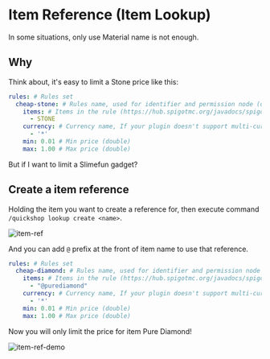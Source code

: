 # Item Reference (Item Lookup)

In some situations, only use Material name is not enough.  

## Why

Think about, it's easy to limit a Stone price like this:

```yaml
rules: # Rules set
  cheap-stone: # Rules name, used for identifier and permission node (quickshop.price.restriction.bypass.<name>)
    items: # Items in the rule (https://hub.spigotmc.org/javadocs/spigot/org/bukkit/Material.html), or the reference the item lookup table by adding @ before the name
      - STONE
    currency: # Currency name, If your plugin doesn't support multi-currency (Vault API), this section won't be used
      - '*'
    min: 0.01 # Min price (double)
    max: 1.00 # Max price (double)
```

But if I want to limit a Slimefun gadget?

## Create a item reference

Holding the item you want to create a reference for, then execute command `/quickshop lookup create <name>`.

![item-ref](./img/itemref.png)

And you can add `@` prefix at the front of item name to use that reference.

```yaml
rules: # Rules set
  cheap-diamond: # Rules name, used for identifier and permission node (quickshop.price.restriction.bypass.<name>)
    items: # Items in the rule (https://hub.spigotmc.org/javadocs/spigot/org/bukkit/Material.html), or the reference the item lookup table by adding @ before the name
      - "@purediamond"
    currency: # Currency name, If your plugin doesn't support multi-currency (Vault API), this section won't be used
      - '*'
    min: 0.01 # Min price (double)
    max: 1.00 # Max price (double)
```

Now you will only limit the price for item Pure Diamond!

![item-ref-demo](img/itemref-demo.png)